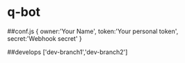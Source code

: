 # q-bot

##conf.js
{
    owner:'Your Name',
    token:'Your personal token',
    secret:'Webhook secret'
}

##develops
['dev-branch1','dev-branch2']